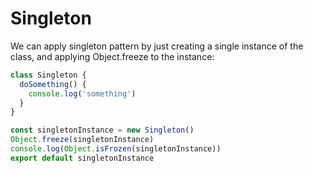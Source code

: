 # Singleton

We can apply singleton pattern by just creating a single instance of the class, and applying Object.freeze to the instance:

```js
class Singleton {
  doSomething() {
    console.log('something')
  }
}

const singletonInstance = new Singleton()
Object.freeze(singletonInstance)
console.log(Object.isFrozen(singletonInstance))
export default singletonInstance
```

